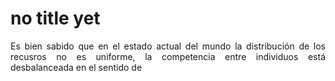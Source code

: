 # no title yet

<p>
  <div style="text-align: justify">
    Es bien sabido que en el estado actual del mundo la distribución de los recusros no es uniforme, la competencia entre individuos está desbalanceada en el sentido de 
  </div>
</p>
